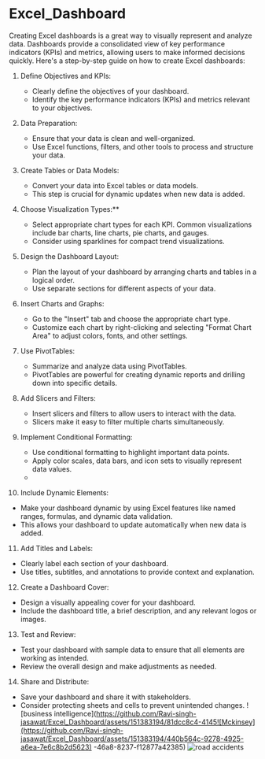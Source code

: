 # Excel_Dashboard
Creating Excel dashboards is a great way to visually represent and analyze data. Dashboards provide a consolidated view of key performance indicators (KPIs) and metrics, allowing users to make informed decisions quickly. Here's a step-by-step guide on how to create Excel dashboards:

1. Define Objectives and KPIs:
   - Clearly define the objectives of your dashboard.
   - Identify the key performance indicators (KPIs) and metrics relevant to your objectives.

2. Data Preparation:
   - Ensure that your data is clean and well-organized.
   - Use Excel functions, filters, and other tools to process and structure your data.

3. Create Tables or Data Models:
   - Convert your data into Excel tables or data models.
   - This step is crucial for dynamic updates when new data is added.

4. Choose Visualization Types:**
   - Select appropriate chart types for each KPI. Common visualizations include bar charts, line charts, pie charts, and gauges.
   - Consider using sparklines for compact trend visualizations.

5. Design the Dashboard Layout:
   - Plan the layout of your dashboard by arranging charts and tables in a logical order.
   - Use separate sections for different aspects of your data.

6. Insert Charts and Graphs:
   - Go to the "Insert" tab and choose the appropriate chart type.
   - Customize each chart by right-clicking and selecting "Format Chart Area" to adjust colors, fonts, and other settings.

7. Use PivotTables:
   - Summarize and analyze data using PivotTables.
   - PivotTables are powerful for creating dynamic reports and drilling down into specific details.

8. Add Slicers and Filters:
   - Insert slicers and filters to allow users to interact with the data.
   - Slicers make it easy to filter multiple charts simultaneously.

9. Implement Conditional Formatting:
   - Use conditional formatting to highlight important data points.
   - Apply color scales, data bars, and icon sets to visually represent data values.
   - 
10. Include Dynamic Elements:
   - Make your dashboard dynamic by using Excel features like named ranges, formulas, and dynamic data validation.
   - This allows your dashboard to update automatically when new data is added.

11. Add Titles and Labels:
   - Clearly label each section of your dashboard.
   - Use titles, subtitles, and annotations to provide context and explanation.

12. Create a Dashboard Cover:
   - Design a visually appealing cover for your dashboard.
   - Include the dashboard title, a brief description, and any relevant logos or images.

13. Test and Review:
   - Test your dashboard with sample data to ensure that all elements are working as intended.
   - Review the overall design and make adjustments as needed.

14. Share and Distribute:
   - Save your dashboard and share it with stakeholders.
   - Consider protecting sheets and cells to prevent unintended changes.
![business intelligence](https://github.com/Ravi-singh-jasawat/Excel_Dashboard/assets/151383194/81dcc8c4-4145![Mckinsey](https://github.com/Ravi-singh-jasawat/Excel_Dashboard/assets/151383194/440b564c-9278-4925-a6ea-7e6c8b2d5623)
-46a8-8237-f12877a42385)
![road accidents](https://github.com/Ravi-singh-jasawat/Excel_Dashboard/assets/151383194/ff138348-2a48-49a1-8021-faa38f24673b)
